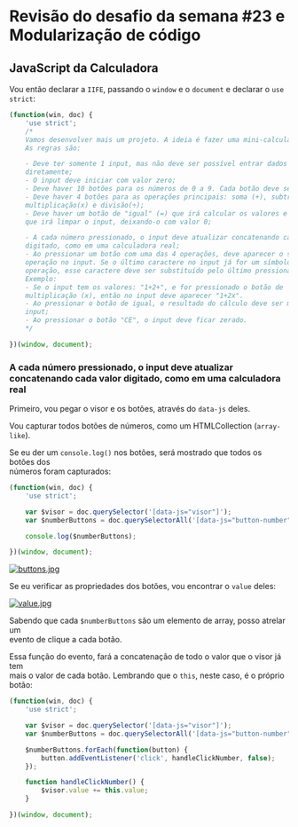 # Revisão do desafio da semana #23 e Modularização de código

## JavaScript da Calculadora
Vou então declarar a `IIFE`, passando o `window` e o `document` e declarar o
`use strict`:

```JAVASCRIPT
(function(win, doc) {
    'use strict';
    /*
    Vamos desenvolver mais um projeto. A ideia é fazer uma mini-calculadora.
    As regras são:

    - Deve ter somente 1 input, mas não deve ser possível entrar dados nesse input
    diretamente;
    - O input deve iniciar com valor zero;
    - Deve haver 10 botões para os números de 0 a 9. Cada botão deve ser um número;
    - Deve haver 4 botões para as operações principais: soma (+), subtração(-),
    multiplicação(x) e divisão(÷);
    - Deve haver um botão de "igual" (=) que irá calcular os valores e um botão "CE"
    que irá limpar o input, deixando-o com valor 0;

    - A cada número pressionado, o input deve atualizar concatenando cada valor
    digitado, como em uma calculadora real;
    - Ao pressionar um botão com uma das 4 operações, deve aparecer o símbolo da
    operação no input. Se o último caractere no input já for um símbolo de alguma
    operação, esse caractere deve ser substituído pelo último pressionado.
    Exemplo:
    - Se o input tem os valores: "1+2+", e for pressionado o botão de
    multiplicação (x), então no input deve aparecer "1+2x".
    - Ao pressionar o botão de igual, o resultado do cálculo deve ser mostrado no
    input;
    - Ao pressionar o botão "CE", o input deve ficar zerado.
    */

})(window, document);
```

### A cada número pressionado, o input deve atualizar concatenando cada valor digitado, como em uma calculadora real

Primeiro, vou pegar o visor e os botões, através do `data-js` deles.  

Vou capturar todos botões de números, como um HTMLCollection (`array-like`).  

Se eu der um `console.log()` nos botões, será mostrado que todos os botões dos  
números foram capturados:

```JAVASCRIPT
(function(win, doc) {
    'use strict';

    var $visor = doc.querySelector('[data-js="visor"]');
    var $numberButtons = doc.querySelectorAll('[data-js="button-number"]');

    console.log($numberButtons);

})(window, document);
```

[![buttons.jpg](https://s1.postimg.org/1rx9rmdmkv/buttons.jpg)](https://postimg.org/image/67fowvq0sr/)

Se eu verificar as propriedades dos botões, vou encontrar o `value` deles:

[![value.jpg](https://s1.postimg.org/4rbu1n01z3/value.jpg)](https://postimg.org/image/74egiudv5n/)

Sabendo que cada `$numberButtons` são um elemento de array, posso atrelar um  
evento de clique a cada botão.

Essa função do evento, fará a concatenação de todo o valor que o visor já tem  
mais o valor de cada botão. Lembrando que o `this`, neste caso, é o próprio  
botão:

```JAVASCRIPT
(function(win, doc) {
    'use strict';

    var $visor = doc.querySelector('[data-js="visor"]');
    var $numberButtons = doc.querySelectorAll('[data-js="button-number"]');

    $numberButtons.forEach(function(button) {
        button.addEventListener('click', handleClickNumber, false);
    });

    function handleClickNumber() {
        $visor.value += this.value;
    }

})(window, document);
```
